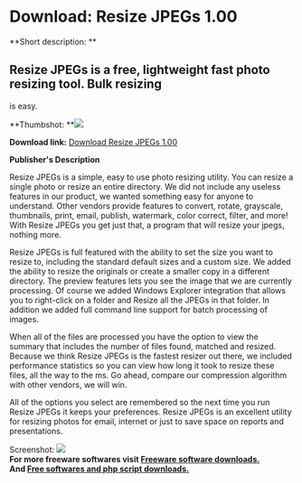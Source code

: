 # Download: Resize JPEGs 1.00

**Short description: **

## Resize JPEGs is a free, lightweight fast photo resizing tool. Bulk resizing
is easy.

  
**Thumbshot: **![](http://www.freewarefiles.com/screenshot/rjlresizejpg_md.jpg)   
  
**Download link:** [Download Resize JPEGs 1.00](http://freesoftwares.boysofts.com/Resize-JPEGs_program_40020.html)  
  

**Publisher's Description**  
  

Resize JPEGs is a simple, easy to use photo resizing utility. You can resize a
single photo or resize an entire directory. We did not include any useless
features in our product, we wanted something easy for anyone to understand.
Other vendors provide features to convert, rotate, grayscale, thumbnails,
print, email, publish, watermark, color correct, filter, and more! With Resize
JPEGs you get just that, a program that will resize your jpegs, nothing more.

Resize JPEGs is full featured with the ability to set the size you want to
resize to, including the standard default sizes and a custom size. We added
the ability to resize the originals or create a smaller copy in a different
directory. The preview features lets you see the image that we are currently
processing. Of course we added Windows Explorer integration that allows you to
right-click on a folder and Resize all the JPEGs in that folder. In addition
we added full command line support for batch processing of images.

When all of the files are processed you have the option to view the summary
that includes the number of files found, matched and resized. Because we think
Resize JPEGs is the fastest resizer out there, we included performance
statistics so you can view how long it took to resize these files, all the way
to the ms. Go ahead, compare our compression algorithm with other vendors, we
will win.

All of the options you select are remembered so the next time you run Resize
JPEGs it keeps your preferences. Resize JPEGs is an excellent utility for
resizing photos for email, internet or just to save space on reports and
presentations.

  
  
Screenshot: ![](http://www.freewarefiles.com/screenshot/rjlresizejpg.jpg)  
**For more freeware softwares visit [Freeware software downloads.](http://freesoftwares.boysofts.com/)**   
**And [Free softwares and php script downloads.](http://www.boysofts.com/)**

